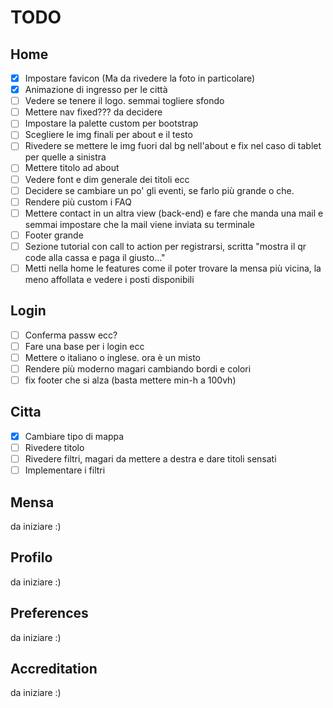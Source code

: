 # TODO

## Home

- [x] Impostare favicon (Ma da rivedere la foto in particolare)
- [x] Animazione di ingresso per le città
- [ ] Vedere se tenere il logo. semmai togliere sfondo
- [ ] Mettere nav fixed??? da decidere
- [ ] Impostare la palette custom per bootstrap
- [ ] Scegliere le img finali per about e il testo
- [ ] Rivedere se mettere le img fuori dal bg nell'about e fix nel caso di tablet per quelle a sinistra
- [ ] Mettere titolo ad about
- [ ] Vedere font e dim generale dei titoli ecc
- [ ] Decidere se cambiare un po' gli eventi, se farlo più grande o che.
- [ ] Rendere più custom i FAQ
- [ ] Mettere contact in un altra view (back-end) e fare che manda una mail e semmai impostare che la mail viene inviata su terminale
- [ ] Footer grande
- [ ] Sezione tutorial con call to action per registrarsi, scritta "mostra il qr code alla cassa e paga il giusto..."
- [ ] Metti nella home le features come il poter trovare la mensa più vicina, la meno affollata e vedere i posti disponibili

## Login
- [ ] Conferma passw ecc?
- [ ] Fare una base per i login ecc
- [ ] Mettere o italiano o inglese. ora è un misto
- [ ] Rendere più moderno magari cambiando bordi e colori
- [ ] fix footer che si alza (basta mettere min-h a 100vh)

## Citta
- [x] Cambiare tipo di mappa
- [ ] Rivedere titolo
- [ ] Rivedere filtri, magari da mettere a destra e dare titoli sensati
- [ ] Implementare i filtri

## Mensa
da iniziare :)

## Profilo
da iniziare :)

## Preferences
da iniziare :)

## Accreditation
da iniziare :)